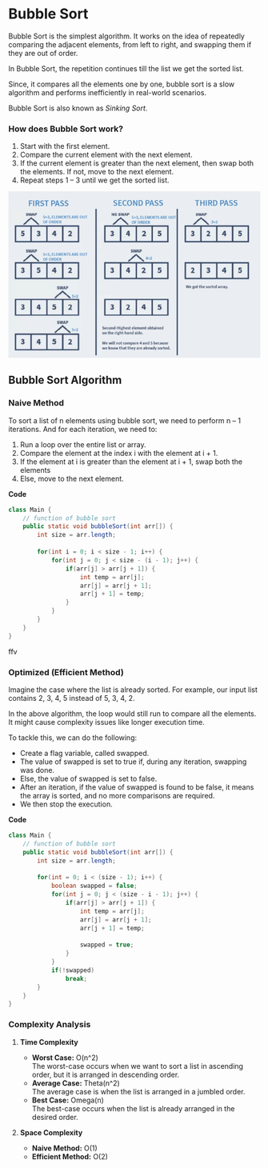 # Bubble Sort
Bubble Sort is the simplest algorithm. It works on the idea of repeatedly comparing the adjacent elements, from left to right, and swapping them if they are out of order.

In Bubble Sort, the repetition continues till the list we get the sorted list.

Since, it compares all the elements one by one, bubble sort is a slow algorithm and performs inefficiently in real-world scenarios.

Bubble Sort is also known as *Sinking Sort*.

### How does Bubble Sort work?
1. Start with the first element.
2. Compare the current element with the next element.
3. If the current element is greater than the next element, then swap both the elements. If not, move to the next element.
4. Repeat steps 1 – 3 until we get the sorted list. 

![SortingExample](../../../../Images/sorting1.png)

## Bubble Sort Algorithm

### Naive Method
To sort a list of n elements using bubble sort, we need to perform n – 1 iterations. And for each iteration, we need to:

1. Run a loop over the entire list or array.
2. Compare the element at the index i with the element at i + 1.
3. If the element at i is greater than the element at i + 1, swap both the elements
4. Else, move to the next element.

**Code** <br/>
```java
class Main {
    // function of bubble sort
    public static void bubbleSort(int arr[]) {
        int size = arr.length;

        for(int i = 0; i < size - 1; i++) {
            for(int j = 0; j < size - (i - 1); j++) {
                if(arr[j] > arr[j + 1]) {
                    int temp = arr[j];
                    arr[j] = arr[j + 1];
                    arr[j + 1] = temp;
                }
            }
        }
    }
}
```
ffv 
### Optimized (Efficient Method)
Imagine the case where the list is already sorted. For example, our input list contains 2, 3, 4, 5 instead of 5, 3, 4, 2.

In the above algorithm, the loop would still run to compare all the elements. It might cause complexity issues like longer execution time.

To tackle this, we can do the following:
- Create a flag variable, called swapped.
- The value of swapped is set to true if, during any iteration, swapping was done.
- Else, the value of swapped is set to false.
- After an iteration, if the value of swapped is found to be false, it means the array is sorted, and no more comparisons are required.
- We then stop the execution.

**Code** <br/>
```java
class Main {
    // function of bubble sort
    public static void bubbleSort(int arr[]) {
        int size = arr.length;

        for(int = 0; i < (size - 1); i++) {
            boolean swapped = false;
            for(int j = 0; j < (size - i - 1); j++) {
                if(arr[j] > arr[j + 1]) {
                    int temp = arr[j];
                    arr[j] = arr[j + 1];
                    arr[j + 1] = temp;

                    swapped = true;
                }
            }
            if(!swapped)
                break;
        }
    }
}
```

### Complexity Analysis
1. **Time Complexity**
    - **Worst Case:** O(n^2) <br/>
        The worst-case occurs when we want to sort a list in ascending order, but it is arranged in descending order.
    - **Average Case:** Theta(n^2) <br/>
        The average case is when the list is arranged in a jumbled order.
    - **Best Case:** Omega(n) <br/>
        The best-case occurs when the list is already arranged in the desired order.

2. **Space Complexity**
    - **Naive Method:** O(1)
    - **Efficient Method:** O(2)